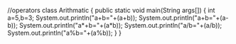 //operators
class Arithmatic
{
    public static void main(String args[])
    {
        int a=5,b=3;
        System.out.println("a+b="+(a+b));
        System.out.println("a+b="+(a-b));
        System.out.println("a*+b="+(a*b));
        System.out.println("a/b="+(a/b));
        System.out.println("a%b="+(a%b));
    }
}
